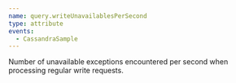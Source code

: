 ```yaml
---
name: query.writeUnavailablesPerSecond
type: attribute
events:
  - CassandraSample
---
```


Number of unavailable exceptions encountered per second when processing regular write requests.